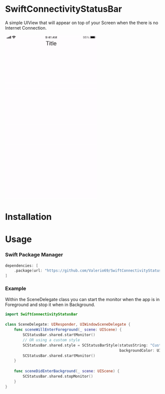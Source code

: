 # SwiftConnectivityStatusBar

A simple UIView that will appear on top of your Screen when the there is no Internet Connection.


<img src="/Design/SwiftConnectivityStatusBar.gif" width="300" height="533"/>

# Installation



# Usage

### Swift Package Manager

```swift
dependencies: [
    .package(url: "https://github.com/Valerio69/SwiftConnectivityStatusBar.git", .upToNextMajor(from: "1.0.2"))
]
```

### Example

Within the SceneDelegate class you can start the monitor when the app is in Foreground and stop it when in Background.
```swift
import SwiftConnectivityStatusBar

class SceneDelegate: UIResponder, UIWindowSceneDelegate {
    func sceneWillEnterForeground(_ scene: UIScene) {
        SCStatusBar.shared.startMonitor()
        // OR using a custom style
        SCStatusBar.shared.style = SCStatusBarStyle(statusString: "Custom String",
                                                    backgroundColor: UIColor.green.withAlphaComponent(0.5))
        SCStatusBar.shared.startMonitor()
    }

    func sceneDidEnterBackground(_ scene: UIScene) {
        SCStatusBar.shared.stopMonitor()
    }
}
```

